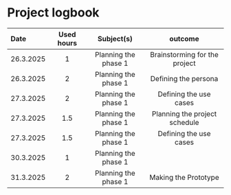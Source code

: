 # Project logbook

| Date  | Used hours | Subject(s) |  outcome |
| :---  |     :---:      |     :---:      |     :---:      |
| 26.3.2025 | 1 | Planning the phase 1  | Brainstorming for the project  |
| 26.3.2025 | 2 | Planning the phase 1  | Defining the persona  |
| 27.3.2025 | 2 | Planning the phase 1  | Defining the use cases  |
| 27.3.2025 | 1.5 | Planning the phase 1  | Planning the project schedule  |
| 27.3.2025 | 1.5 | Planning the phase 1  | Defining the use cases |
| 30.3.2025 | 1 | Planning the phase 1  |  |
| 31.3.2025 | 2 | Planning the phase 1  | Making the Prototype |
